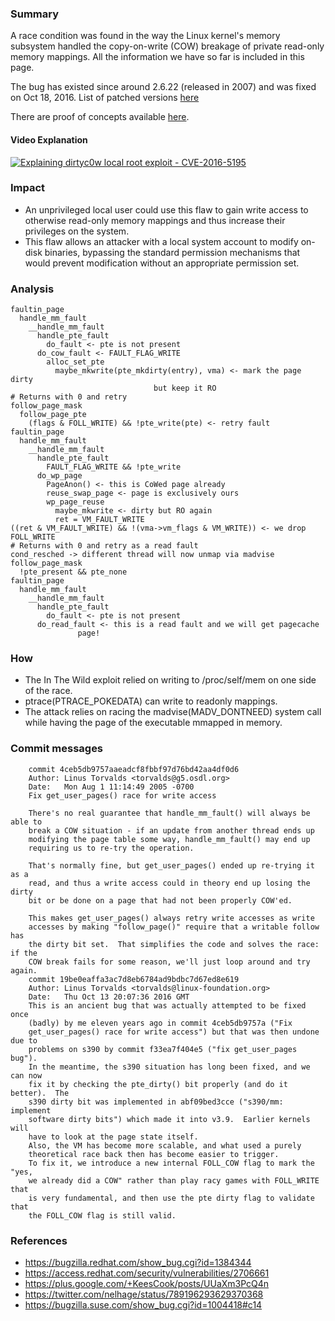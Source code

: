 ### Summary
A race condition was found in the way the Linux kernel's memory subsystem handled the copy-on-write (COW) breakage of private read-only memory mappings. All the information we have so far is included in this page.

The bug has existed since around 2.6.22 (released in 2007) and was fixed on Oct 18, 2016. List of patched versions [here](https://github.com/dirtycow/dirtycow.github.io/wiki/Patched-Kernel-Versions)

There are proof of concepts available [here](PoCs).

#### Video Explanation
[![Explaining dirtyc0w local root exploit - CVE-2016-5195](http://img.youtube.com/vi/kEsshExn7aE/0.jpg)](https://www.youtube.com/watch?v=kEsshExn7aE "Explaining dirtyc0w local root exploit - CVE-2016-5195")
[]()

### Impact
* An unprivileged local user could use this flaw to gain write access to otherwise read-only memory mappings and thus increase their privileges on the system.
* This flaw allows an attacker with a local system account to modify on-disk binaries, bypassing the standard permission mechanisms that would prevent modification without an appropriate permission set. 

### Analysis
```
faultin_page
  handle_mm_fault
    __handle_mm_fault
      handle_pte_fault
        do_fault <- pte is not present
	  do_cow_fault <- FAULT_FLAG_WRITE
	    alloc_set_pte
	      maybe_mkwrite(pte_mkdirty(entry), vma) <- mark the page dirty
	      						but keep it RO 
# Returns with 0 and retry
follow_page_mask
  follow_page_pte
    (flags & FOLL_WRITE) && !pte_write(pte) <- retry fault
faultin_page
  handle_mm_fault
    __handle_mm_fault
      handle_pte_fault
        FAULT_FLAG_WRITE && !pte_write
	  do_wp_page
	    PageAnon() <- this is CoWed page already
	    reuse_swap_page <- page is exclusively ours
	    wp_page_reuse
	      maybe_mkwrite <- dirty but RO again
	      ret = VM_FAULT_WRITE
((ret & VM_FAULT_WRITE) && !(vma->vm_flags & VM_WRITE)) <- we drop FOLL_WRITE
# Returns with 0 and retry as a read fault
cond_resched -> different thread will now unmap via madvise
follow_page_mask
  !pte_present && pte_none
faultin_page
  handle_mm_fault
    __handle_mm_fault
      handle_pte_fault
        do_fault <- pte is not present
	  do_read_fault <- this is a read fault and we will get pagecache
	  		   page!
```

### How
* The In The Wild exploit relied on writing to /proc/self/mem on one side of the race.
* ptrace(PTRACE_POKEDATA) can write to readonly mappings.
* The attack relies on racing the madvise(MADV_DONTNEED) system call while having the page of the executable mmapped in memory.

### Commit messages
```
    commit 4ceb5db9757aaeadcf8fbbf97d76bd42aa4df0d6
    Author: Linus Torvalds <torvalds@g5.osdl.org>
    Date:   Mon Aug 1 11:14:49 2005 -0700
    Fix get_user_pages() race for write access
    
    There's no real guarantee that handle_mm_fault() will always be able to
    break a COW situation - if an update from another thread ends up
    modifying the page table some way, handle_mm_fault() may end up
    requiring us to re-try the operation.
    
    That's normally fine, but get_user_pages() ended up re-trying it as a
    read, and thus a write access could in theory end up losing the dirty
    bit or be done on a page that had not been properly COW'ed.
    
    This makes get_user_pages() always retry write accesses as write
    accesses by making "follow_page()" require that a writable follow has
    the dirty bit set.  That simplifies the code and solves the race: if the
    COW break fails for some reason, we'll just loop around and try again.
    commit 19be0eaffa3ac7d8eb6784ad9bdbc7d67ed8e619
    Author: Linus Torvalds <torvalds@linux-foundation.org>
    Date:   Thu Oct 13 20:07:36 2016 GMT
    This is an ancient bug that was actually attempted to be fixed once
    (badly) by me eleven years ago in commit 4ceb5db9757a ("Fix
    get_user_pages() race for write access") but that was then undone due to
    problems on s390 by commit f33ea7f404e5 ("fix get_user_pages bug").
    In the meantime, the s390 situation has long been fixed, and we can now
    fix it by checking the pte_dirty() bit properly (and do it better).  The
    s390 dirty bit was implemented in abf09bed3cce ("s390/mm: implement
    software dirty bits") which made it into v3.9.  Earlier kernels will
    have to look at the page state itself.
    Also, the VM has become more scalable, and what used a purely
    theoretical race back then has become easier to trigger.
    To fix it, we introduce a new internal FOLL_COW flag to mark the "yes,
    we already did a COW" rather than play racy games with FOLL_WRITE that
    is very fundamental, and then use the pte dirty flag to validate that
    the FOLL_COW flag is still valid.
```
### References
* https://bugzilla.redhat.com/show_bug.cgi?id=1384344
* https://access.redhat.com/security/vulnerabilities/2706661
* https://plus.google.com/+KeesCook/posts/UUaXm3PcQ4n
* https://twitter.com/nelhage/status/789196293629370368
* https://bugzilla.suse.com/show_bug.cgi?id=1004418#c14